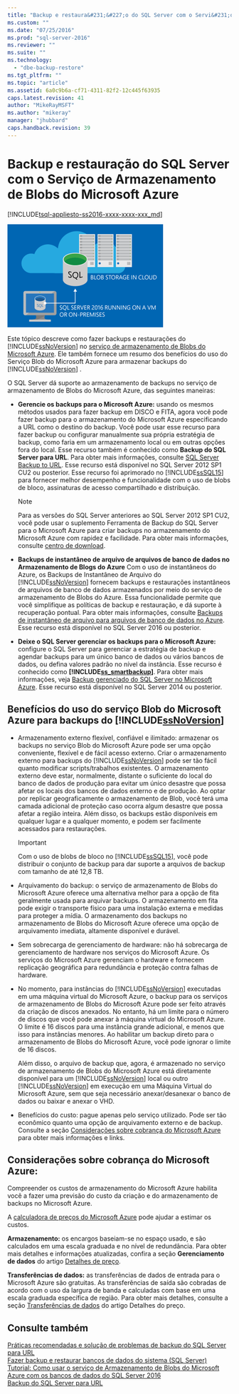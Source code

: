 ```yaml
---
title: "Backup e restaura&#231;&#227;o do SQL Server com o Servi&#231;o de Armazenamento de Blobs do Microsoft Azure | Microsoft Docs"
ms.custom: ""
ms.date: "07/25/2016"
ms.prod: "sql-server-2016"
ms.reviewer: ""
ms.suite: ""
ms.technology: 
  - "dbe-backup-restore"
ms.tgt_pltfrm: ""
ms.topic: "article"
ms.assetid: 6a0c9b6a-cf71-4311-82f2-12c445f63935
caps.latest.revision: 41
author: "MikeRayMSFT"
ms.author: "mikeray"
manager: "jhubbard"
caps.handback.revision: 39
---
```

# Backup e restaura&#231;&#227;o do SQL Server com o Servi&#231;o de Armazenamento de Blobs do Microsoft Azure
[!INCLUDE[tsql-appliesto-ss2016-xxxx-xxxx-xxx_md](../../includes/tsql-appliesto-ss2016-xxxx-xxxx-xxx-md.md)]

  ![Backup to Azure blob graphic](../../relational-databases/backup-restore/media/backup-to-azure-blob-graphic.png "Backup to Azure blob graphic")  
  
 Este tópico descreve como fazer backups e restaurações do [!INCLUDE[ssNoVersion](../../includes/ssnoversion-md.md)] no [serviço de armazenamento de Blobs do Microsoft Azure](http://www.windowsazure.com/develop/net/how-to-guides/blob-storage/). Ele também fornece um resumo dos benefícios do uso do Serviço Blob do Microsoft Azure para armazenar backups do [!INCLUDE[ssNoVersion](../../includes/ssnoversion-md.md)] .  
  
 O SQL Server dá suporte ao armazenamento de backups no serviço de armazenamento de Blobs do Microsoft Azure, das seguintes maneiras:  
  
-   **Gerencie os backups para o Microsoft Azure:** usando os mesmos métodos usados para fazer backup em DISCO e FITA, agora você pode fazer backup para o armazenamento do Microsoft Azure especificando a URL como o destino do backup. Você pode usar esse recurso para fazer backup ou configurar manualmente sua própria estratégia de backup, como faria em um armazenamento local ou em outras opções fora do local. Esse recurso também é conhecido como **Backup do SQL Server para URL**. Para obter mais informações, consulte [SQL Server Backup to URL](../../relational-databases/backup-restore/sql-server-backup-to-url.md). Esse recurso está disponível no SQL Server 2012 SP1 CU2 ou posterior. Esse recurso foi aprimorado no [!INCLUDE[ssSQL15](../../includes/sssql15-md.md)] para fornecer melhor desempenho e funcionalidade com o uso de blobs de bloco, assinaturas de acesso compartilhado e distribuição.  
  
    > [!NOTE]  
    >  Para as versões do SQL Server anteriores ao SQL Server 2012 SP1 CU2, você pode usar o suplemento Ferramenta de Backup do SQL Server para o Microsoft Azure para criar backups no armazenamento do Microsoft Azure com rapidez e facilidade. Para obter mais informações, consulte [centro de download](http://go.microsoft.com/fwlink/?LinkID=324399).  
  
-   **Backups de instantâneo de arquivo de arquivos de banco de dados no Armazenamento de Blogs do Azure** Com o uso de instantâneos do Azure, os Backups de Instantâneo de Arquivo do [!INCLUDE[ssNoVersion](../../includes/ssnoversion-md.md)] fornecem backups e restaurações instantâneos de arquivos de banco de dados armazenados por meio do serviço de armazenamento de Blobs do Azure. Essa funcionalidade permite que você simplifique as políticas de backup e restauração, e dá suporte à recuperação pontual. Para obter mais informações, consulte [Backups de instantâneo de arquivo para arquivos de banco de dados no Azure](../../relational-databases/backup-restore/file-snapshot-backups-for-database-files-in-azure.md). Esse recurso está disponível no SQL Server 2016 ou posterior.  
  
-   **Deixe o SQL Server gerenciar os backups para o Microsoft Azure:** configure o SQL Server para gerenciar a estratégia de backup e agendar backups para um único banco de dados ou vários bancos de dados, ou defina valores padrão no nível da instância. Esse recurso é conhecido como **[!INCLUDE[ss_smartbackup](../../includes/ss-smartbackup-md.md)]**. Para obter mais informações, veja [Backup gerenciado do SQL Server no Microsoft Azure](../../relational-databases/backup-restore/sql-server-managed-backup-to-microsoft-azure.md). Esse recurso está disponível no SQL Server 2014 ou posterior.  
  
## <a name="benefits-of-using-the-microsoft-azure-blob-service-for-includessnoversiontokenssnoversionmdmd-backups"></a>Benefícios do uso do serviço Blob do Microsoft Azure para backups do [!INCLUDE[ssNoVersion](../../includes/ssnoversion-md.md)]  
  
-   Armazenamento externo flexível, confiável e ilimitado: armazenar os backups no serviço Blob do Microsoft Azure pode ser uma opção conveniente, flexível e de fácil acesso externo. Criar o armazenamento externo para backups do [!INCLUDE[ssNoVersion](../../includes/ssnoversion-md.md)] pode ser tão fácil quanto modificar scripts/trabalhos existentes. O armazenamento externo deve estar, normalmente, distante o suficiente do local do banco de dados de produção para evitar um único desastre que possa afetar os locais dos bancos de dados externo e de produção. Ao optar por replicar geograficamente o armazenamento de Blob, você terá uma camada adicional de proteção caso ocorra algum desastre que possa afetar a região inteira. Além disso, os backups estão disponíveis em qualquer lugar e a qualquer momento, e podem ser facilmente acessados para restaurações.  
  
    > [!IMPORTANT]  
    >  Com o uso de blobs de bloco no [!INCLUDE[ssSQL15](../../includes/sssql15-md.md)], você pode distribuir o conjunto de backup para dar suporte a arquivos de backup com tamanho de até 12,8 TB.  
  
-   Arquivamento do backup: o serviço de armazenamento de Blobs do Microsoft Azure oferece uma alternativa melhor para a opção de fita geralmente usada para arquivar backups. O armazenamento em fita pode exigir o transporte físico para uma instalação externa e medidas para proteger a mídia. O armazenamento dos backups no armazenamento de Blobs do Microsoft Azure oferece uma opção de arquivamento imediata, altamente disponível e durável.  
  
-   Sem sobrecarga de gerenciamento de hardware: não há sobrecarga de gerenciamento de hardware nos serviços do Microsoft Azure. Os serviços do Microsoft Azure gerenciam o hardware e fornecem replicação geográfica para redundância e proteção contra falhas de hardware.  
  
-   No momento, para instâncias do [!INCLUDE[ssNoVersion](../../includes/ssnoversion-md.md)] executadas em uma máquina virtual do Microsoft Azure, o backup para os serviços de armazenamento de Blobs do Microsoft Azure pode ser feito através da criação de discos anexados. No entanto, há um limite para o número de discos que você pode anexar à máquina virtual do Microsoft Azure. O limite é 16 discos para uma instância grande adicional, e menos que isso para instâncias menores. Ao habilitar um backup direto para o armazenamento de Blobs do Microsoft Azure, você pode ignorar o limite de 16 discos.  
  
     Além disso, o arquivo de backup que, agora, é armazenado no serviço de armazenamento de Blobs do Microsoft Azure está diretamente disponível para um [!INCLUDE[ssNoVersion](../../includes/ssnoversion-md.md)] local ou outro [!INCLUDE[ssNoVersion](../../includes/ssnoversion-md.md)] em execução em uma Máquina Virtual do Microsoft Azure, sem que seja necessário anexar/desanexar o banco de dados ou baixar e anexar o VHD.  
  
-   Benefícios do custo: pague apenas pelo serviço utilizado. Pode ser tão econômico quanto uma opção de arquivamento externo e de backup. Consulte a seção [Considerações sobre cobrança do Microsoft Azure](#Billing) para obter mais informações e links.  
  
##  <a name="a-namebillinga-microsoft-azure-billing-considerations"></a><a name="Billing"></a> Considerações sobre cobrança do Microsoft Azure:  
 Compreender os custos de armazenamento do Microsoft Azure habilita você a fazer uma previsão do custo da criação e do armazenamento de backups no Microsoft Azure.  
  
 A [calculadora de preços do Microsoft Azure](http://go.microsoft.com/fwlink/?LinkId=277060) pode ajudar a estimar os custos.  
  
 **Armazenamento:** os encargos baseiam-se no espaço usado, e são calculados em uma escala graduada e no nível de redundância. Para obter mais detalhes e informações atualizadas, confira a seção **Gerenciamento de dados** do artigo [Detalhes de preço](http://go.microsoft.com/fwlink/?LinkId=277059).  
  
 **Transferências de dados:** as transferências de dados de entrada para o Microsoft Azure são gratuitas. As transferências de saída são cobradas de acordo com o uso da largura de banda e calculadas com base em uma escala graduada específica de região. Para obter mais detalhes, consulte a seção [Transferências de dados](http://go.microsoft.com/fwlink/?LinkId=277061) do artigo Detalhes do preço.  
  
## <a name="see-also"></a>Consulte também  
 [Práticas recomendadas e solução de problemas de backup do SQL Server para URL](../../relational-databases/backup-restore/sql-server-backup-to-url-best-practices-and-troubleshooting.md)   
 [Fazer backup e restaurar bancos de dados do sistema &#40;SQL Server&#41;](../../relational-databases/backup-restore/back-up-and-restore-of-system-databases-sql-server.md)   
 [Tutorial: Como usar o serviço de Armazenamento de Blobs do Microsoft Azure com os bancos de dados do SQL Server 2016](Tutorial:%20Using%20the%20Microsoft%20Azure%20Blob%20storage%20service%20with%20SQL%20Server%202016%20databases.md)  
 [Backup do SQL Server para URL](../../relational-databases/backup-restore/sql-server-backup-to-url.md)  
  
  